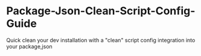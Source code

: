 # Package-Json-Clean-Script-Config-Guide
Quick clean your dev installation with a "clean" script config integration into your package,json
